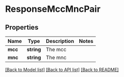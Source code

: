 # ResponseMccMncPair

## Properties
Name | Type | Description | Notes
------------ | ------------- | ------------- | -------------
**mcc** | **string** | The mcc | 
**mnc** | **string** | The mnc | 

[[Back to Model list]](../../README.md#documentation-for-models) [[Back to API list]](../../README.md#documentation-for-api-endpoints) [[Back to README]](../../README.md)

